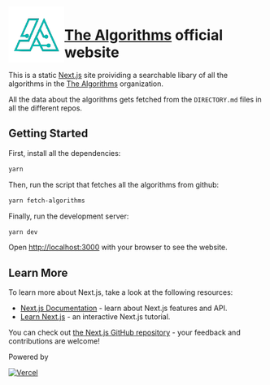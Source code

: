 <img align="left" src="./public/logo_t.png" height="110" title="logo">

# [The Algorithms](https://github.com/TheAlgorithms) official website

This is a static [Next.js](https://nextjs.org/) site proividing a searchable libary of all the algorithms in the [The Algorithms](https://github.com/TheAlgorithms) organization. 

All the data about the algorithms gets fetched from the `DIRECTORY.md` files in all the different repos.

## Getting Started

First, install all the dependencies:

```bash
yarn
```

Then, run the script that fetches all the algorithms from github:
```bash
yarn fetch-algorithms
```

Finally, run the development server:

```bash
yarn dev
```

Open [http://localhost:3000](http://localhost:3000) with your browser to see the website.

## Learn More

To learn more about Next.js, take a look at the following resources:

- [Next.js Documentation](https://nextjs.org/docs) - learn about Next.js features and API.
- [Learn Next.js](https://nextjs.org/learn) - an interactive Next.js tutorial.

You can check out [the Next.js GitHub repository](https://github.com/vercel/next.js/) - your feedback and contributions are welcome!

Powered by  

[![Vercel](https://i.imgur.com/OX6NWC5.png)](https://vercel.com)
